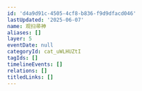 ```yaml
---
id: 'd4a9d91c-4505-4cf8-b836-f9d9dfacd046'
lastUpdated: '2025-06-07'
name: 观扫帚神
aliases: []
layer: 5
eventDate: null
categoryId: cat_uWLHUZtI
tagIds: []
timelineEvents: []
relations: []
titledLinks: []
---
```


